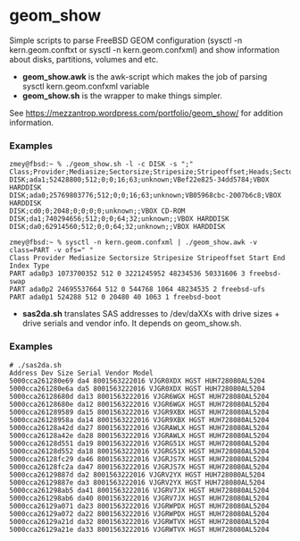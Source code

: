 # geom_show
Simple scripts to parse FreeBSD GEOM configuration (sysctl -n kern.geom.conftxt or sysctl -n kern.geom.confxml) and show information about disks, partitions, volumes and etc.

- **geom_show.awk** is the awk-script which makes the job of parsing sysctl kern.geom.confxml variable
- **geom_show.sh** is the wrapper to make things simpler.

See https://mezzantrop.wordpress.com/portfolio/geom_show/ for addition information.

### Examples
```
zmey@fbsd:~ % ./geom_show.sh -l -c DISK -s ";"
Class;Provider;Mediasize;Sectorsize;Stripesize;Stripeoffset;Heads;Sectors;RPM;Ident;Description
DISK;ada1;52428800;512;0;0;16;63;unknown;VBef22e825-34dd5784;VBOX HARDDISK
DISK;ada0;25769803776;512;0;0;16;63;unknown;VB05968cbc-2007b6c8;VBOX HARDDISK
DISK;cd0;0;2048;0;0;0;0;unknown;;VBOX CD-ROM
DISK;da1;740294656;512;0;0;64;32;unknown;;VBOX HARDDISK
DISK;da0;62914560;512;0;0;64;32;unknown;;VBOX HARDDISK

zmey@fbsd:~ % sysctl -n kern.geom.confxml | ./geom_show.awk -v class=PART -v ofs=" "
Class Provider Mediasize Sectorsize Stripesize Stripeoffset Start End Index Type
PART ada0p3 1073700352 512 0 3221245952 48234536 50331606 3 freebsd-swap
PART ada0p2 24695537664 512 0 544768 1064 48234535 2 freebsd-ufs
PART ada0p1 524288 512 0 20480 40 1063 1 freebsd-boot
```

- **sas2da.sh** translates SAS addresses to /dev/daXXs with drive sizes + drive serials and vendor info. It depends on geom_show.sh.

### Examples
```
# ./sas2da.sh
Address Dev Size Serial Vendor Model
5000cca261280e69 da4 8001563222016 VJGR0XDX HGST HUH728080AL5204
5000cca261280e6a da5 8001563222016 VJGR0XDX HGST HUH728080AL5204
5000cca26128680d da13 8001563222016 VJGR6WGX HGST HUH728080AL5204
5000cca26128680e da12 8001563222016 VJGR6WGX HGST HUH728080AL5204
5000cca261289589 da15 8001563222016 VJGR9XBX HGST HUH728080AL5204
5000cca26128958a da14 8001563222016 VJGR9XBX HGST HUH728080AL5204
5000cca26128a42d da27 8001563222016 VJGRAWLX HGST HUH728080AL5204
5000cca26128a42e da28 8001563222016 VJGRAWLX HGST HUH728080AL5204
5000cca26128d551 da19 8001563222016 VJGRG51X HGST HUH728080AL5204
5000cca26128d552 da18 8001563222016 VJGRG51X HGST HUH728080AL5204
5000cca26128fc29 da46 8001563222016 VJGRJS7X HGST HUH728080AL5204
5000cca26128fc2a da47 8001563222016 VJGRJS7X HGST HUH728080AL5204
5000cca26129887d da2 8001563222016 VJGRV2YX HGST HUH728080AL5204
5000cca26129887e da3 8001563222016 VJGRV2YX HGST HUH728080AL5204
5000cca261298ab5 da41 8001563222016 VJGRV7JX HGST HUH728080AL5204
5000cca261298ab6 da40 8001563222016 VJGRV7JX HGST HUH728080AL5204
5000cca26129a071 da23 8001563222016 VJGRWPDX HGST HUH728080AL5204
5000cca26129a072 da22 8001563222016 VJGRWPDX HGST HUH728080AL5204
5000cca26129a21d da32 8001563222016 VJGRWTVX HGST HUH728080AL5204
5000cca26129a21e da33 8001563222016 VJGRWTVX HGST HUH728080AL5204
```
